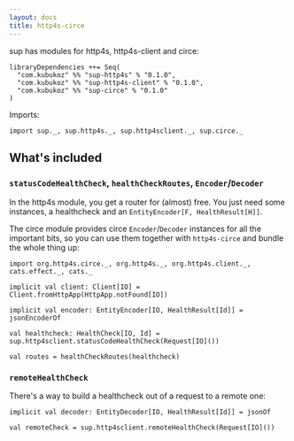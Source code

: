 ```yaml
---
layout: docs
title: http4s-circe
---
```


sup has modules for http4s, http4s-client and circe:

```
libraryDependencies ++= Seq(
  "com.kubukoz" %% "sup-http4s" % "0.1.0",
  "com.kubukoz" %% "sup-http4s-client" % "0.1.0",
  "com.kubukoz" %% "sup-circe" % "0.1.0"
)
```

Imports:
```tut:silent
import sup._, sup.http4s._, sup.http4sclient._, sup.circe._
```

## What's included

### `statusCodeHealthCheck`, `healthCheckRoutes`, `Encoder`/`Decoder`

In the http4s module, you get a router for (almost) free.
You just need some instances, a healthcheck and an `EntityEncoder[F, HealthResult[H]]`.

The circe module provides circe `Encoder`/`Decoder` instances for all the important bits,
so you can use them together with `http4s-circe` and bundle the whole thing up:

```tut:book
import org.http4s.circe._, org.http4s._, org.http4s.client._, cats.effect._, cats._

implicit val client: Client[IO] = Client.fromHttpApp(HttpApp.notFound[IO])
 
implicit val encoder: EntityEncoder[IO, HealthResult[Id]] = jsonEncoderOf

val healthcheck: HealthCheck[IO, Id] = sup.http4sclient.statusCodeHealthCheck(Request[IO]())

val routes = healthCheckRoutes(healthcheck)
```

### `remoteHealthCheck`

There's a way to build a healthcheck out of a request to a remote one:

```tut:book
implicit val decoder: EntityDecoder[IO, HealthResult[Id]] = jsonOf

val remoteCheck = sup.http4sclient.remoteHealthCheck(Request[IO]())
```
